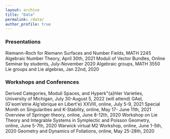 ```yaml
---
layout: archive
title: "Data"
permalink: /data/
author_profile: true
---
```


### Presentations
Riemann-Roch for Riemann Surfaces and Number Fields, MATH 2245 Algebraic Number Theory, April 30th, 2021
Moduli of Vector Bundles, Online Seminar by students, July-November 2020 
Algebraic groups, MATH 3550 Lie groups and Lie algebras, Jan 22nd, 2020

### Workshops and Conferences
Derived Categories, Moduli Spaces, and Hyperk\"{a}hler Varieties, University of Michigan, July 30-August 5, 2022 (will attend)
GAeL (G\'eom\'etrie Alg\'ebrique en Libert\'e) XXVIII, online, July 5-9, 2021
Special Month on Singularities and K-Stability, online, May 17- June 11th, 2021
Overview of Springer theory, online, June 8-12th, 2020
Workshop on Lie Theory and Integrable Systems in Symplectic and Poisson Geometry, online, June 5-7th, 2020
Warwick virtual M2 Workshop, online, June 1-5th, 2020
Geometry and Dynamics of Foliations, online, May 25-28th, 2020
